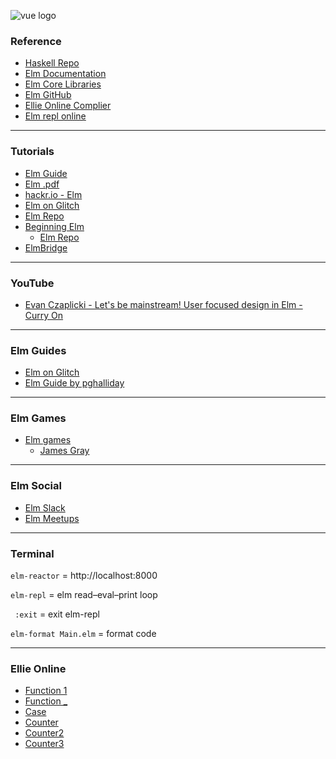 ![vue logo](https://kironroy.github.io/elm.svg)

### Reference
* [Haskell Repo](https://github.com/kironroy/kironroy.github.io/wiki/Haskell)
* [Elm Documentation](http://elm-lang.org/)
* [Elm Core Libraries](http://package.elm-lang.org/packages/elm-lang/core/5.1.1/)
* [Elm GitHub](https://github.com/elm-lang)
* [Ellie Online Complier](https://ellie-app.com/new)
* [Elm repl online](http://elmrepl.cuberoot.in/)
***

### Tutorials

* [Elm Guide](http://elm-lang.org/docs)
* [Elm .pdf](https://www.gitbook.com/book/csmith111/functional-reactive-programming-with-elm/details)
* [hackr.io - Elm](https://hackr.io/tutorials/learn-elm)
* [Elm on Glitch](https://glitch.com/edit/#!/elm-hello-universe?path=README.md:1:0)
* [Elm Repo](https://github.com/kironroy/elm_tutorial)
* [Beginning Elm](http://elmprogramming.com/)
  * [Elm Repo](https://github.com/kironroy/beginning--elm)
* [ElmBridge](https://elmbridge.github.io/curriculum/)
***
### YouTube 
* [Evan Czaplicki - Let's be mainstream! User focused design in Elm - Curry On](https://www.youtube.com/watch?v=oYk8CKH7OhE)
***

### Elm Guides
  * [Elm on Glitch](https://glitch.com/edit/#!/elm-hello-universe?path=README.md:1:0)
  * [Elm Guide by pghalliday](https://github.com/kironroy/elm-introduction)
***

### Elm Games 
 * [Elm games](https://itch.io/jam/elm-game-jam-feb-2018)
   * [James Gray](https://github.com/jamesgary/protect-the-egg)

***

### Elm Social
* [Elm Slack](https://elmlang.slack.com/)
* [Elm Meetups](https://www.meetup.com/Elm-LA/)

***

### Terminal 
```elm-reactor``` = http://localhost:8000 

```elm-repl``` = elm read–eval–print loop

``` :exit``` = exit elm-repl 

``` elm-format Main.elm ``` = format code
 
***

### Ellie Online
* [Function 1](https://ellie-app.com/8njghp6Y9a1/6)
* [Function _](https://ellie-app.com/8MYpZ36yma1/10)
* [Case](https://ellie-app.com/8YkvPnxdNa1/1)
* [Counter](https://ellie-app.com/bMrwN48Yxa1/16)
* [Counter2](https://ellie-app.com/h8HTKfhgfa1/0)
* [Counter3](https://ellie-app.com/hfzqh5HQ9a1/0)
